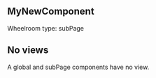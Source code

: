 ## MyNewComponent

  Wheelroom type: subPage

## No views

A global and subPage components have no view. 

